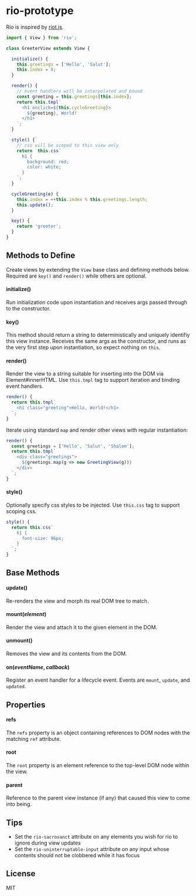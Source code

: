 # rio-prototype

Rio is inspired by <a href="http://riotjs.com/">riot.js</a>.

```javascript
import { View } from 'rio';

class GreeterView extends View {

  initialize() {
    this.greetings = ['Hello', 'Salut'];
    this.index = 0;
  }

  render() {
    // event handlers will be interpolated and bound
    const greeting = this.greetings[this.index];
    return this.tmpl`
      <h1 onclick=${this.cycleGreeting}>
        ${greeting}, World!
      </h1>
    `;
  }

  style() {
    // css will be scoped to this view only
    return  this.css`
      h1 {
        background: red;
        color: white;
      }
    `;
  }

  cycleGreeting(e) {
    this.index = ++this.index % this.greetings.length;
    this.update();
  }

  key() {
    return 'greeter';
  }
}
```

## Methods to Define

Create views by extending the `View` base class and defining methods below.  Required are `key()` and `render()` while others are optional.

#### initialize()

Run initialization code upon instantiation and receives args passed through to the constructor.

#### key()

This method should return a string to deterministically and uniquely identifiy this view instance.  Receives the same args as the constructor, and runs as the very first step upon instantiation, so expect nothing on `this`.

#### render()

Render the view to a string suitable for inserting into the DOM via Element#innerHTML.  Use `this.tmpl` tag to support iteration and binding event handlers.

```javascript
render() {
  return this.tmpl`
    <h1 class="greeting">Hello, World!</h1>
  `;
}
```

Iterate using standard `map` and render other views with regular instantiation:

```javascript
render() {
  const greetings = ['Hello', 'Salut', 'Shalom'];
  return this.tmpl`
    <div class="greetings">
      ${greetings.map(g => new GreetingView(g))}
    </div>  
  `;
}
```


#### style()

Optionally specify css styles to be injected.  Use `this.css` tag to support scoping css.

```javascript
style() {
  return this.css`
    h1 {
      font-size: 96px;
    }
  `;
}
```

## Base Methods

#### update()

Re-renders the view and morph its real DOM tree to match.

#### mount(_element_)

Render the view and attach it to the given element in the DOM.

#### unmount()

Removes the view and its contents from the DOM.

#### on(_eventName_, _callback_)

Register an event handler for a lifecycle event.  Events are `mount`, `update`, and `updated`.

## Properties

#### refs

The `refs` property is an object containing references to DOM nodes with the matching `ref` attribute.

#### root

The `root` property is an element reference to the top-level DOM node within the view.

#### parent

Reference to the parent view instance (if any) that caused this view to come into being. 

## Tips

- Set the `rio-sacrosanct` attribute on any elements you wish for rio to ignore during view updates
- Set the `rio-uninterruptable-input` attribute on any input whose contents should not be clobbered while it has focus

## License

MIT

